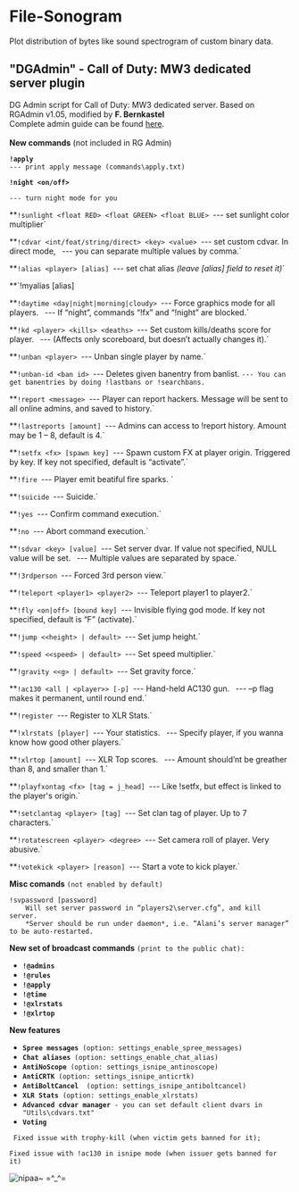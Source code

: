 # File-Sonogram

Plot distribution of bytes like sound spectrogram of custom binary data.

## "DGAdmin" - Call of Duty: MW3 dedicated server plugin
DG Admin script for Call of Duty: MW3 dedicated server. Based on RGAdmin v1.05, modified by **F. Bernkastel**<br>
Complete admin guide can be found [here](https://drive.google.com/file/d/0B4OfimTH0gRhdGxoSHBJY194UWs/view?usp=sharing).<br><br>
**New commands** (not included in RG Admin)

**`!apply`**<br>
`--- print apply message (commands\apply.txt)`
        
**`!night <on/off>`**

`--- turn night mode for you`

**`!sunlight <float RED> <float GREEN> <float BLUE>
`--- set sunlight color multiplier`

**`!cdvar <int/foat/string/direct> <key> <value>
`--- set custom cdvar. In direct mode, `
`--- you can separate multiple values by comma.`

**`!alias <player> [alias]
`--- set chat alias *(leave [alias] field to reset it)*`

**`!myalias [alias]

**`!daytime <day|night|morning|cloudy>
`--- Force graphics mode for all players. `
`--- If “night”, commands “!fx” and “!night” are blocked.`

**`!kd <player> <kills> <deaths>
`--- Set custom kills/deaths score for player. `
`--- (Affects only scoreboard, but doesn’t actually changes it).`

**`!unban <player>
`--- Unban single player by name.`

**`!unban-id <ban id>
`--- Deletes given banentry from banlist.
`--- You can get banentries by doing !lastbans or !searchbans.`

**`!report <message>
`--- Player can report hackers. Message will be sent to all online admins, and saved to history.`

**`!lastreports [amount]
`--- Admins can access to !report history. Amount may be 1 – 8, default is 4.`

**`!setfx <fx> [spawn key]
`--- Spawn custom FX at player origin. Triggered by key. If key not specified, default is “activate”.`

**`!fire
`--- Player emit beatiful fire sparks. `

**`!suicide
`--- Suicide.`

**`!yes
`--- Confirm command execution.`

**`!no
`--- Abort command execution.`

**`!sdvar <key> [value]
`--- Set server dvar. If value not specified, NULL value will be set. `
`--- Multiple values are separated by space.`

**`!3rdperson
`--- Forced 3rd person view.`

**`!teleport <player1> <player2>
`--- Teleport player1 to player2.`

**`!fly <on|off> [bound key]
`--- Invisible flying god mode. If key not specified, default is “F” (activate).`

**`!jump <<height> | default>
`--- Set jump height.`

**`!speed <<speed> | default>
`--- Set speed multiplier.`

**`!gravity <<g> | default>
`--- Set gravity force.`

**`!ac130 <all | <player>> [-p]
`--- Hand-held AC130 gun. `
`--- –p flag makes it permanent, until round end.`

**`!register
`--- Register to XLR Stats.`

**`!xlrstats [player]
`--- Your statistics. `
`--- Specify player, if you wanna know how good other players.`

**`!xlrtop [amount]
`--- XLR Top scores. `
`--- Amount should’nt be greather than 8, and smaller than 1.`

**`!playfxontag <fx> [tag = j_head]
`--- Like !setfx, but effect is linked to the player's origin.`

**`!setclantag <player> [tag]
`--- Set clan tag of player. Up to 7 characters.`

**`!rotatescreen <player> <degree>
`--- Set camera roll of player. Very abusive.`

**`!votekick <player> [reason]
`--- Start a vote to kick player.`

**Misc comands** `(not enabled by default)`

    !svpassword [password]
        Will set server password in “players2\server.cfg”, and kill server.
        *Server should be run under daemon*, i.e. “Alani’s server manager” to be auto-restarted.

**New set of broadcast commands** `(print to the public chat):`
  - **`!@admins`**
  - **`!@rules`**
  - **`!@apply`**
  - **`!@time`**
  - **`!@xlrstats`**
  - **`!@xlrtop`**


**New features**
 - **`Spree messages`**` (option: settings_enable_spree_messages)`
 - **`Chat aliases`**` (option: settings_enable_chat_alias)`
 - **`AntiNoScope`**` (option: settings_isnipe_antinoscope)`
 - **`AntiCRTK`**` (option: settings_isnipe_anticrtk)`
 - **`AntiBoltCancel`**`  (option: settings_isnipe_antiboltcancel)`
 - **`XLR Stats`**` (option: settings_enable_xlrstats)`
 - **`Advanced cdvar manager`**` - you can set default client dvars in "Utils\cdvars.txt"`
 - **`Voting`**

` Fixed issue with trophy-kill (when victim gets banned for it);`

 `Fixed issue with !ac130 in isnipe mode (when issuer gets banned for it)`
 
 ![nipaa~ =^_^=](http://anime.net.kg/uploads/pictures/Furude.Rika.low.1153817.png)
